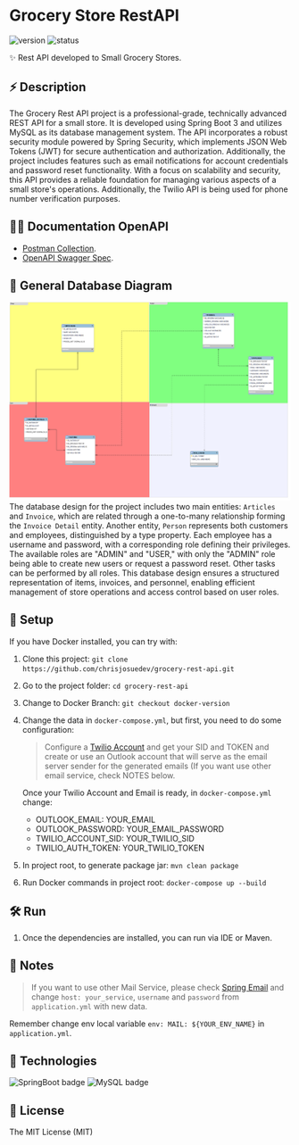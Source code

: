 # Grocery Store RestAPI

<p style="justify-content: center">
   <img src="https://img.shields.io/badge/versión-v1.0-blue.svg" alt="version">
   <img src="https://img.shields.io/badge/status-completed-green" alt="status">
</p>

✨ Rest API developed to Small Grocery Stores.

## ⚡️ Description
The Grocery Rest API project is a professional-grade, technically advanced REST API for a small store. It is developed using Spring Boot 3 and utilizes MySQL as its database management system. The API incorporates a robust security module powered by Spring Security, which implements JSON Web Tokens (JWT) for secure authentication and authorization. Additionally, the project includes features such as email notifications for account credentials and password reset functionality. With a focus on scalability and security, this API provides a reliable foundation for managing various aspects of a small store's operations. Additionally, the Twilio API is being used for phone number verification purposes.

## 👨‍💻 Documentation OpenAPI

- [Postman Collection](https://postman).
- [OpenAPI Swagger Spec](http://url).

## 🤖 General Database Diagram

![Database Relational Model](https://github.com/chrisjosuedev/my-assets/blob/main/db-diagrams/grocery-diagram-v2.png?raw=true)
The database design for the project includes two main entities: `Articles` and `Invoice`, which are related through a one-to-many relationship forming the `Invoice Detail` entity.
Another entity, `Person` represents both customers and employees, distinguished by a type property. Each employee has a username and password, with a corresponding role defining their privileges. The available roles are "ADMIN" and "USER," with only the "ADMIN" role being able to create new users or request a password reset. Other tasks can be performed by all roles.
This database design ensures a structured representation of items, invoices, and personnel, enabling efficient management of store operations and access control based on user roles. 


## 🚀 Setup

If you have Docker installed, you can try with:

1. Clone this project: `git clone https://github.com/chrisjosuedev/grocery-rest-api.git`
2. Go to the project folder:
   `cd grocery-rest-api`
3. Change to Docker Branch: `git checkout docker-version`
4. Change the data in `docker-compose.yml`, but first, you need to do some configuration:
   > Configure a [Twilio Account](https://documentation.onesignal.com/docs/twilio-setup) and get your SID and TOKEN
   > and create or use an Outlook account that will serve as the email server sender for the generated emails (If you want
   > use other email service, check NOTES below.

   Once your Twilio Account and Email is ready, in `docker-compose.yml` change:
   - OUTLOOK_EMAIL: YOUR_EMAIL
   - OUTLOOK_PASSWORD: YOUR_EMAIL_PASSWORD
   - TWILIO_ACCOUNT_SID: YOUR_TWILIO_SID
   - TWILIO_AUTH_TOKEN: YOUR_TWILIO_TOKEN
5. In project root, to generate package jar:
   `mvn clean package`
6. Run Docker commands in project root:
   `docker-compose up --build`

## 🛠 Run

1. Once the dependencies are installed, you can run via IDE or Maven.

## 🔗 Notes
   > If you want to use other Mail Service, please check [Spring Email](https://www.baeldung.com/spring-email) and change 
   > `host: your_service`, `username` and `password` from `application.yml` with new data.
   
   Remember change env local variable `env: MAIL: ${YOUR_ENV_NAME}` in `application.yml`. 

## 🦀 Technologies

![SpringBoot badge](https://img.shields.io/badge/springboot-java-brightgreen)
![MySQL badge](https://img.shields.io/badge/mysql-db-red)

## 🧾 License

The MIT License (MIT)
